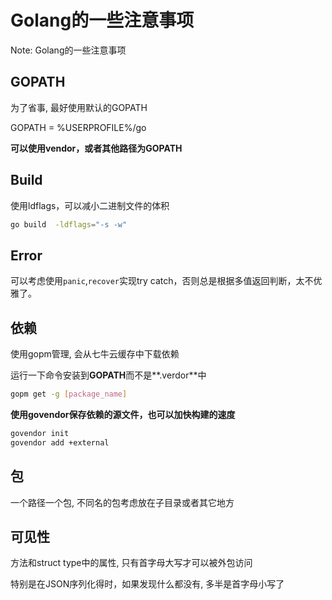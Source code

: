 # Golang的一些注意事项

Note: Golang的一些注意事项

## GOPATH

为了省事, 最好使用默认的GOPATH

GOPATH = %USERPROFILE%/go

**可以使用vendor，或者其他路径为GOPATH**

## Build

使用ldflags，可以减小二进制文件的体积

```bash
go build  -ldflags="-s -w"
```

## Error

可以考虑使用`panic`,`recover`实现try catch，否则总是根据多值返回判断，太不优雅了。

## 依赖

使用gopm管理, 会从七牛云缓存中下载依赖

运行一下命令安装到**GOPATH**而不是**.verdor**中

```bash
gopm get -g [package_name]
```

**使用govendor保存依赖的源文件，也可以加快构建的速度**

```bash
govendor init
govendor add +external
```

## 包

一个路径一个包, 不同名的包考虑放在子目录或者其它地方

## 可见性

方法和struct type中的属性, 只有首字母大写才可以被外包访问

特别是在JSON序列化得时，如果发现什么都没有, 多半是首字母小写了